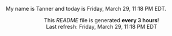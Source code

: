 My name is Tanner and today is Friday, March 29, 11:18 PM EDT.

<p align="center">This <i>README</i> file is generated <b>every 3 hours</b>!</br>Last refresh: Friday, March 29, 11:18 PM EDT<br /></p>
